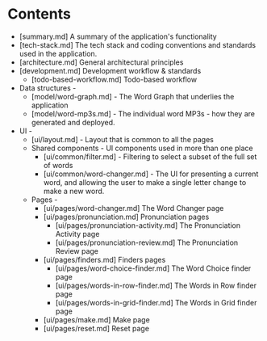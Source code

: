 # Contents

* [summary.md] A summary of the application's functionality
* [tech-stack.md] The tech stack and coding conventions and standards used in the application.
* [architecture.md] General architectural principles
* [development.md] Development workflow & standards
   * [todo-based-workflow.md] Todo-based workflow
* Data structures -
  * [model/word-graph.md] - The Word Graph that underlies the application
  * [model/word-mp3s.md] - The individual word MP3s - how they are generated and deployed.
* UI -
  * [ui/layout.md] - Layout that is common to all the pages
  * Shared components - UI components used in more than one place
    * [ui/common/filter.md] - Filtering to select a subset of the full set of words
    * [ui/common/word-changer.md] - The UI for presenting a current word, and allowing the 
      user to make a single letter change to make a new word.
  * Pages -
    * [ui/pages/word-changer.md] The Word Changer page
    * [ui/pages/pronunciation.md] Pronunciation pages
      * [ui/pages/pronunciation-activity.md] The Pronunciation Activity page
      * [ui/pages/pronunciation-review.md] The Pronunciation Review page
    * [ui/pages/finders.md] Finders pages
      * [ui/pages/word-choice-finder.md] The Word Choice finder page
      * [ui/pages/words-in-row-finder.md] The Words in Row finder page
      * [ui/pages/words-in-grid-finder.md] The Words in Grid finder page
    * [ui/pages/make.md] Make page
    * [ui/pages/reset.md] Reset page
